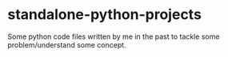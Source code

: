 # standalone-python-projects
Some python code files written by me in the past to tackle some problem/understand some concept.
